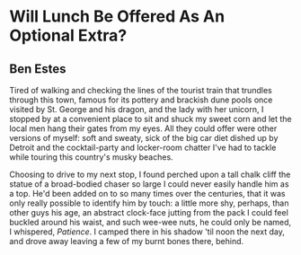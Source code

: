 # Will Lunch Be Offered As An Optional Extra?
## Ben Estes
Tired of walking and checking the lines
of the tourist train that trundles through
this town, famous for its pottery
and brackish dune pools once visited
by St. George and his dragon, and the lady with her unicorn,
I stopped by at a convenient place to sit and shuck my sweet corn
and let the local men hang their gates from my eyes.
All they could offer were other versions of myself:
soft and sweaty, sick of the big car diet dished up by Detroit
and the cocktail-party and locker-room chatter
I've had to tackle while touring this country's musky beaches.

Choosing to drive to my next stop, I found
perched upon a tall chalk cliff
the statue of a broad-bodied chaser
so large I could never easily handle him as a top.
He'd been added on to so many times over the centuries,
that it was only really possible to identify him by touch:
a little more shy, perhaps, than other guys his age,
an abstract clock-face jutting from the pack
I could feel buckled around his waist,
and such wee-wee nuts,
he could only be named, I whispered, _Patience_.
I camped there in his shadow 'til noon the next day,
and drove away leaving a few of my burnt bones there, behind.